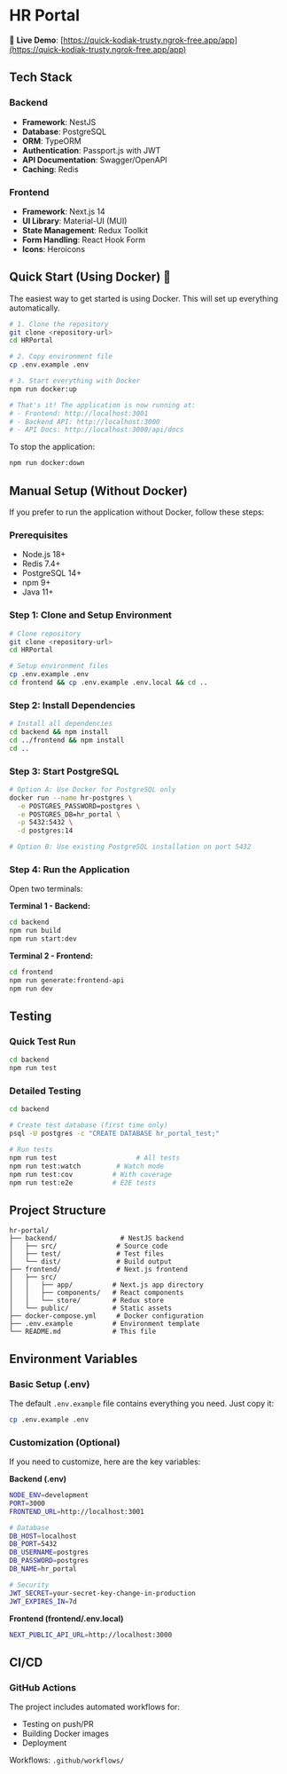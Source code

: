 # HR Portal

🔗 **Live Demo**: [https://quick-kodiak-trusty.ngrok-free.app/app](https://quick-kodiak-trusty.ngrok-free.app/app)

## Tech Stack

### Backend
- **Framework**: NestJS
- **Database**: PostgreSQL
- **ORM**: TypeORM
- **Authentication**: Passport.js with JWT
- **API Documentation**: Swagger/OpenAPI
- **Caching**: Redis

### Frontend
- **Framework**: Next.js 14
- **UI Library**: Material-UI (MUI)
- **State Management**: Redux Toolkit
- **Form Handling**: React Hook Form
- **Icons**: Heroicons



## Quick Start (Using Docker) 🚀

The easiest way to get started is using Docker. This will set up everything automatically.

```bash
# 1. Clone the repository
git clone <repository-url>
cd HRPortal

# 2. Copy environment file
cp .env.example .env

# 3. Start everything with Docker
npm run docker:up

# That's it! The application is now running at:
# - Frontend: http://localhost:3001
# - Backend API: http://localhost:3000
# - API Docs: http://localhost:3000/api/docs
```

To stop the application:
```bash
npm run docker:down
```

## Manual Setup (Without Docker)

If you prefer to run the application without Docker, follow these steps:

### Prerequisites
- Node.js 18+
- Redis 7.4+
- PostgreSQL 14+
- npm 9+
- Java 11+

### Step 1: Clone and Setup Environment

```bash
# Clone repository
git clone <repository-url>
cd HRPortal

# Setup environment files
cp .env.example .env
cd frontend && cp .env.example .env.local && cd ..
```

### Step 2: Install Dependencies

```bash
# Install all dependencies
cd backend && npm install
cd ../frontend && npm install
cd ..
```

### Step 3: Start PostgreSQL

```bash
# Option A: Use Docker for PostgreSQL only
docker run --name hr-postgres \
  -e POSTGRES_PASSWORD=postgres \
  -e POSTGRES_DB=hr_portal \
  -p 5432:5432 \
  -d postgres:14

# Option B: Use existing PostgreSQL installation on port 5432
```

### Step 4: Run the Application

Open two terminals:

**Terminal 1 - Backend:**
```bash
cd backend
npm run build
npm run start:dev
```

**Terminal 2 - Frontend:**
```bash
cd frontend
npm run generate:frontend-api
npm run dev
```

## Testing

### Quick Test Run
```bash
cd backend
npm run test
```

### Detailed Testing
```bash
cd backend

# Create test database (first time only)
psql -U postgres -c "CREATE DATABASE hr_portal_test;"

# Run tests
npm run test                    # All tests
npm run test:watch         # Watch mode
npm run test:cov          # With coverage
npm run test:e2e          # E2E tests
```

## Project Structure

```
hr-portal/
├── backend/                # NestJS backend
│   ├── src/               # Source code
│   ├── test/              # Test files
│   └── dist/              # Build output
├── frontend/              # Next.js frontend
│   ├── src/
│   │   ├── app/          # Next.js app directory
│   │   ├── components/   # React components
│   │   └── store/        # Redux store
│   └── public/           # Static assets
├── docker-compose.yml     # Docker configuration
├── .env.example          # Environment template
└── README.md             # This file
```

## Environment Variables

### Basic Setup (.env)

The default `.env.example` file contains everything you need. Just copy it:

```bash
cp .env.example .env
```

### Customization (Optional)

If you need to customize, here are the key variables:

**Backend (.env)**
```bash
NODE_ENV=development
PORT=3000
FRONTEND_URL=http://localhost:3001

# Database
DB_HOST=localhost
DB_PORT=5432
DB_USERNAME=postgres
DB_PASSWORD=postgres
DB_NAME=hr_portal

# Security
JWT_SECRET=your-secret-key-change-in-production
JWT_EXPIRES_IN=7d
```

**Frontend (frontend/.env.local)**
```bash
NEXT_PUBLIC_API_URL=http://localhost:3000
```

## CI/CD

### GitHub Actions

The project includes automated workflows for:
- Testing on push/PR
- Building Docker images
- Deployment

Workflows: `.github/workflows/`